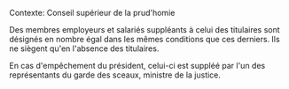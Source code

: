 Contexte: Conseil supérieur de la prud'homie

Des membres employeurs et salariés suppléants à celui des titulaires sont désignés en nombre égal dans les mêmes conditions que ces derniers. Ils ne siègent qu'en l'absence des titulaires.

En cas d'empêchement du président, celui-ci est suppléé par l'un des représentants du garde des sceaux, ministre de la justice.